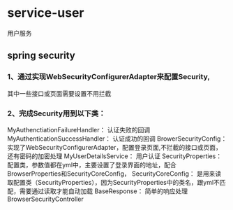 # service-user
用户服务

## spring security

### 1、通过实现WebSecurityConfigurerAdapter来配置Security,
其中一些接口或页面需要设置不用拦截

### 2、完成Security用到以下类：
MyAuthenctiationFailureHandler： 认证失败的回调
MyAuthenticationSuccessHandler： 认证成功的回调
BrowerSecurityConfig： 实现了WebSecurityConfigurerAdapter，配置登录页面,不拦截的接口或页面，还有密码的加密处理
MyUserDetailsService： 用户认证
SecurityProperties： 配置类，参数值都在yml中，主要设置了登录界面的地址，配合BrowserProperties和SecurityCoreConfig，
SecurityCoreConfig： 是用来读取配置类（SecurityProperties），因为SecurityProperties中的类名，跟yml不匹配，需要通过读取才能自动加载
BaseResponse： 简单的响应处理
BrowserSecurityController